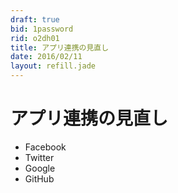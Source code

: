 ```yaml
---
draft: true
bid: 1password
rid: o2dh01
title: アプリ連携の見直し
date: 2016/02/11
layout: refill.jade
---
```


# アプリ連携の見直し

- Facebook
- Twitter
- Google
- GitHub
